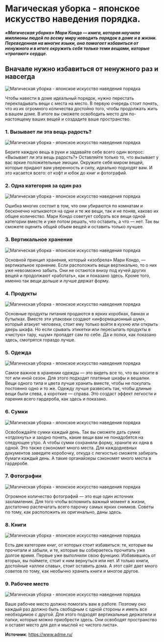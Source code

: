 # Магическая уборка - японское искусство наведения порядка.

_**«Магическая уборка» Мари Кондо — книга, которая научила миллионы людей по всему миру наводить порядок в доме и в жизни. Переведенная на многие языки, она помогает избавиться от ненужного и в итоге окружить себя только теми вещами, которые «трогают» сердце.**_

## Вначале нужно избавиться от ненужного раз и навсегда

![Магическая уборка - японское искусство наведения порядка](/images/Houseworks/Clearing/yap_uborka_002.jpg 'Магическая уборка - японское искусство наведения порядка')

Чтобы навести в доме идеальный порядок, нужно перестать перекладывать вещи с места на место. В первую очередь стоит понять, что из их огромного количества достойно того, чтобы продолжать жить в вашем доме. В итоге вы сможете освободить место для по-настоящему ваших вещей и создадите ваше пространство.

### 1. Вызывает ли эта вещь радость?

![Магическая уборка - японское искусство наведения порядка](/images/Houseworks/Clearing/yap_uborka_003.jpg 'Магическая уборка - японское искусство наведения порядка')

Берите каждую вещь в руки и задавайте себе всего один вопрос: «Вызывает ли эта вещь радость?» Оставляйте только то, что вызывает у вас яркие положительные эмоции. Окружите себя миром вещей, которые придают вам уверенность и силу, идеально подходят вам. И это касается всего: от кофт и юбок до книг и фотографий.

### 2. Одна категория за один раз

![Магическая уборка - японское искусство наведения порядка](/images/Houseworks/Clearing/yap_uborka_004.jpg 'Магическая уборка - японское искусство наведения порядка')

Ошибка многих состоит в том, что они убираются по комнатам и бесконечно натыкаются на одни и те же вещи, так и не поняв, каково их общее количество. Мари Кондо советует собрать все вещи одной категории вместе и уже потом решать, что оставить, а что — нет. Так вы сможете оценить общий объем вещей и оставить только лучшее.

### 3. Вертикальное хранение

![Магическая уборка - японское искусство наведения порядка](/images/Houseworks/Clearing/yap_uborka_005.jpg 'Магическая уборка - японское искусство наведения порядка')

Основной принцип хранения, который «изобрела» Мари Кондо, — вертикальное хранение. Если расположить вещи вертикально, то о них уже невозможно забыть. Они не остаются внизу под кучей других вещей и продолжают «работать», как и показано здесь. Кроме того, именно так вещи дольше и лучше держат форму.

### 4. Продукты

![Магическая уборка - японское искусство наведения порядка](/images/Houseworks/Clearing/yap_uborka_006.jpg 'Магическая уборка - японское искусство наведения порядка')

Основные продукты питания продаются в ярких коробках, банках и бутылках. Вместе эти упаковки создают «информационный шум», который атакует человека, стоит ему только войти в кухню или открыть дверь шкафа. Но если срывать этикетки или пересыпать продукты в «чистую» тару, «шум» пропадет сам по себе. Да и полки, как показано здесь, смотрятся гораздо лучше.

### 5. Одежда

![Магическая уборка - японское искусство наведения порядка](/images/Houseworks/Clearing/yap_uborka_007.jpg 'Магическая уборка - японское искусство наведения порядка')

Самое важное в хранении одежды — это видеть все то, что вы носите в тот или иной сезон. Для этого подходят платяные шкафы и вешалки. Вещи одного типа и цвета лучше хранить вместе, чтобы не покупать постоянно одно и то же. Одежду лучше развесить так, чтобы длиные вещи были слева, а короткие — справа. Это создаст эффект легкости и парения всего гардероба, как здесь и показано.

### 6. Сумки

![Магическая уборка - японское искусство наведения порядка](/images/Houseworks/Clearing/yap_uborka_008.jpg 'Магическая уборка - японское искусство наведения порядка')

Освобождайте сумки каждый день. Так вы сможете дать сумке «отдохнуть» и заодно понять, какие вещи вам не понадобятся на следующее утро. А чтобы сумки сохраняли форму, храните их одна в одной. Это также сэкономит много места. Для каждодневных документов заведите коробочку, откуда с легкостью сможете забирать бумаги каждый день. А такие органайзеры сэкономят много места в гардеробе.

### 7. Фотографии

![Магическая уборка - японское искусство наведения порядка](/images/Houseworks/Clearing/yap_uborka_009.jpg 'Магическая уборка - японское искусство наведения порядка')

Огромное количество фотографий — это еще один источник захламления. Для того чтобы вспомнить важный момент в жизни, достаточно распечатать всего парочку самых ярких снимков. Советы по тому, как расположить их оригинально, даны здесь.

### 8. Книги

![Магическая уборка - японское искусство наведения порядка](/images/Houseworks/Clearing/yap_uborka_010.jpg 'Магическая уборка - японское искусство наведения порядка')

Есть две категории книг, от которых стоит избавиться: те, которые вы прочитали и забыли, и те, которые вы собираетесь прочитать уже долгое время. Первые уже выполнили свою функцию. Избавившись от вторых, вы поймете, стоит к ним вернуться или нет. И только книги, достойные «аллеи славы», стоит оставить дома. А этот сайт дает много советов по тому, как необычно хранить книги и многое другое.

### 9. Рабочее место

![Магическая уборка - японское искусство наведения порядка](/images/Houseworks/Clearing/yap_uborka_011.jpg 'Магическая уборка - японское искусство наведения порядка')

Ваше рабочее место должно помогать вам в работе. Поэтому оно каждый раз должно быть свободным с одной стороны и иметь все необходимое с другой. Для этого подходят вертикальные держатели и папки, которые можно приобрести здесь. Они освободят пространство и оставят место для дел и мыслей «с чистого листа».

**Источник**: https://www.adme.ru/
